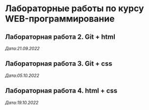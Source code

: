 # Лабораторные работы по курсу WEB-программирование

## Лабораторная работа 2. Git + html

*Дата:21.09.2022*

## Лабораторная работа 3. Git + css

*Дата:05.10.2022*

## Лабораторная работа 4. html + css

*Дата:19.10.2022*
